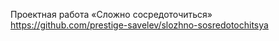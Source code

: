 Проектная работа «Сложно сосредоточиться»
https://github.com/prestige-savelev/slozhno-sosredotochitsya
